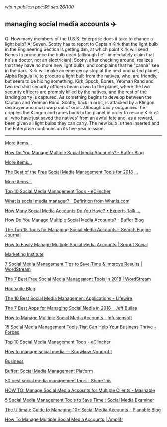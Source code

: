 ###### wip:n public:n ppc:$5 seo:26/100

## managing social media accounts :airplane:

Q:	How many members of the U.S.S. Enterprise does it take to change a
	light bulb?
A:	Seven.  Scotty has to report to Captain Kirk that the light bulb in
	the Engineering Section is getting dim, at which point Kirk will send
	Bones to pronounce the bulb dead (although he'll immediately claim
	that he's a doctor, not an electrician).  Scotty, after checking
	around, realizes that they have no more new light bulbs, and complains
	that he "canna" see in the dark.  Kirk will make an emergency stop at
	the next uncharted planet, Alpha Regula IV, to procure a light bulb
	from the natives, who, are friendly, but seem to be hiding something.
	Kirk, Spock, Bones, Yeoman Rand and two red shirt security officers
	beam down to the planet, where the two security officers are promply
	killed by the natives, and the rest of the landing party is captured.
	As something begins to develop between the Captain and Yeoman Rand,
	Scotty, back in orbit, is attacked by a Klingon destroyer and must
	warp out of orbit.  Although badly outgunned, he cripples the Klingon
	and races back to the planet in order to rescue Kirk et. al. who have
	just saved the natives' from an awful fate and, as a reward, been
	given all light bulbs they can carry.  The new bulb is then inserted
	and the Enterprise continues on its five year mission.


----------


[More items... ](https://blog.bufferapp.com/how-to-manage-multiple-social-media-accounts)

[      How Do You Manage Multiple Social Media Accounts? - Buffer Blog ](https://blog.bufferapp.com/how-to-manage-multiple-social-media-accounts/amp)

[More items... ](https://www.bluleadz.com/blog/best-free-social-media-management-tools)

[      The Best of the Free Social Media Management Tools for 2018 ... ](https://www.bluleadz.com/blog/best-free-social-media-management-tools)

[More items... ](https://eclincher.com/blog/social-media-management-marketing-tools/)

[      Top 10 Social Media Management Tools - eClincher ](https://eclincher.com/blog/social-media-management-marketing-tools/)

[      What is social media manager? - Definition from WhatIs.com ](https://whatis.techtarget.com/definition/social-media-manager)

[      How Many Social Media Accounts Do You Have? • Experts Talk ... ](https://wersm.com/how-many-social-media-accounts-do-you-have/)

[How Do You Manage Multiple Social Media Accounts? - Buffer Blog ](http://blog.bufferapp.com/how-to-manage-multiple-social-media-accounts/amp)

[The Top 15 Tools for Managing Social Media Accounts - Search Engine Journal ](http://www.searchenginejournal.com/top-social-media-management-tools/215419/amp/)

[How to Easily Manage Multiple Social Media Accounts | Sprout Social ](http://sproutsocial.com/insights/manage-multiple-social-media-accounts/amp/)

[Marketing Institute ](http://digitalmarketinginstitute.com/en-ca/blog/how-to-effectively-manage-multiple-social-media-accounts)

[7 Social Media Management Tips to Save Time & Improve Results | WordStream ](http://www.wordstream.com/blog/ws/2016/07/25/social-media-management-tips)

[The 7 Best Free Social Media Management Tools in 2018 | WordStream ](http://www.wordstream.com/blog/ws/2018/01/17/best-free-social-media-management-tools)

[Hootsuite Blog ](http://blog.hootsuite.com/18-minute-social-media-plan/amp/)

[The 10 Best Social Media Management Applications - Lifewire ](http://www.lifewire.com/social-media-apps-for-managing-everything-3486302)

[The 7 Best Apps for Managing Social Media in 2018 - Jeff Bullas ](http://www.jeffbullas.com/best-apps-for-managing-social-media/)

[How to Manage Multiple Social Media Accounts - Infusionsoft ](http://www.infusionsoft.com/business-success-blog/marketing/social-media/managing-social-media-accounts)

[15 Social Media Management Tools That Can Help Your Business Thrive - Forbes ](http://www.forbes.com/sites/forbesagencycouncil/2017/05/15/15-social-media-management-tools-that-can-help-your-business-thrive/amp/)

[Top 10 Social Media Management Tools - eClincher ](http://eclincher.com/blog/social-media-management-marketing-tools/)

[How to manage social media — Knowhow Nonprofit ](http://knowhownonprofit.org/how-to/how-to-manage-social-media)

[Business ](http://www.thebalancesmb.com/start-a-social-media-management-business-1794528)

[Buffer: Social Media Management Platform ](http://buffer.com/)

[50 best social media management tools - ShareThis ](http://www.sharethis.com/thought-leadership/2018/08/best-social-media-management-tools/)

[HOW TO: Manage Social Media Accounts for Multiple Clients - Mashable ](http://mashable.com/2011/08/18/social-media-clients-brands/)

[5 Social Media Management Tools to Save Time : Social Media Examiner ](http://www.socialmediaexaminer.com/5-social-media-management-tools-to-save-time/)

[The Ultimate Guide to Managing 10+ Social Media Accounts - Planable Blog ](http://blog.planable.io/guide-managing-multiple-social-media-accounts/)

[How To Manage Multiple Social Media Accounts | Amplifr ](http://amplifr.com/blog/en/manage-multiple-accounts/)

